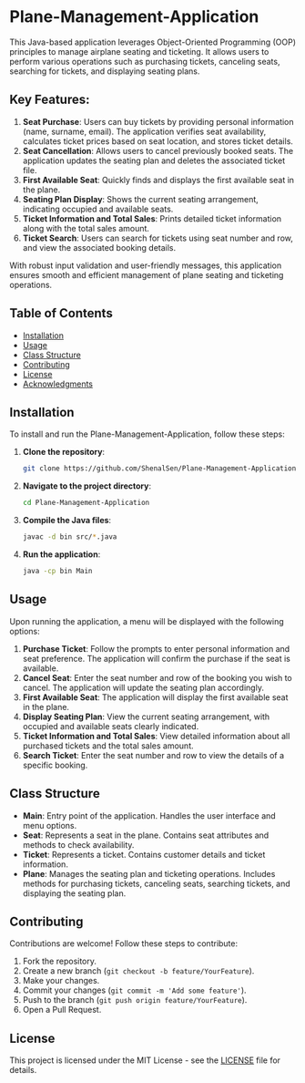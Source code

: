 # Plane-Management-Application

This Java-based application leverages Object-Oriented Programming (OOP) principles to manage airplane seating and ticketing. It allows users to perform various operations such as purchasing tickets, canceling seats, searching for tickets, and displaying seating plans.

## Key Features:

1. **Seat Purchase**: Users can buy tickets by providing personal information (name, surname, email). The application verifies seat availability, calculates ticket prices based on seat location, and stores ticket details.
2. **Seat Cancellation**: Allows users to cancel previously booked seats. The application updates the seating plan and deletes the associated ticket file.
3. **First Available Seat**: Quickly finds and displays the first available seat in the plane.
4. **Seating Plan Display**: Shows the current seating arrangement, indicating occupied and available seats.
5. **Ticket Information and Total Sales**: Prints detailed ticket information along with the total sales amount.
6. **Ticket Search**: Users can search for tickets using seat number and row, and view the associated booking details.

With robust input validation and user-friendly messages, this application ensures smooth and efficient management of plane seating and ticketing operations.

## Table of Contents
- [Installation](#installation)
- [Usage](#usage)
- [Class Structure](#class-structure)
- [Contributing](#contributing)
- [License](#license)
- [Acknowledgments](#acknowledgments)

## Installation

To install and run the Plane-Management-Application, follow these steps:

1. **Clone the repository**:
   ```sh
   git clone https://github.com/ShenalSen/Plane-Management-Application.git

2. **Navigate to the project directory**:
   ```sh
   cd Plane-Management-Application
   ```

3. **Compile the Java files**:
   ```sh
   javac -d bin src/*.java
   ```

4. **Run the application**:
   ```sh
   java -cp bin Main
   ```

## Usage

Upon running the application, a menu will be displayed with the following options:

1. **Purchase Ticket**: Follow the prompts to enter personal information and seat preference. The application will confirm the purchase if the seat is available.
2. **Cancel Seat**: Enter the seat number and row of the booking you wish to cancel. The application will update the seating plan accordingly.
3. **First Available Seat**: The application will display the first available seat in the plane.
4. **Display Seating Plan**: View the current seating arrangement, with occupied and available seats clearly indicated.
5. **Ticket Information and Total Sales**: View detailed information about all purchased tickets and the total sales amount.
6. **Search Ticket**: Enter the seat number and row to view the details of a specific booking.

## Class Structure

- **Main**: Entry point of the application. Handles the user interface and menu options.
- **Seat**: Represents a seat in the plane. Contains seat attributes and methods to check availability.
- **Ticket**: Represents a ticket. Contains customer details and ticket information.
- **Plane**: Manages the seating plan and ticketing operations. Includes methods for purchasing tickets, canceling seats, searching tickets, and displaying the seating plan.

## Contributing

Contributions are welcome! Follow these steps to contribute:

1. Fork the repository.
2. Create a new branch (`git checkout -b feature/YourFeature`).
3. Make your changes.
4. Commit your changes (`git commit -m 'Add some feature'`).
5. Push to the branch (`git push origin feature/YourFeature`).
6. Open a Pull Request.

## License

This project is licensed under the MIT License - see the [LICENSE](LICENSE) file for details.
